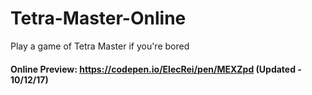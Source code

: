 # Tetra-Master-Online
Play a game of Tetra Master if you're bored

#### Online Preview: https://codepen.io/ElecRei/pen/MEXZpd (Updated - 10/12/17)
